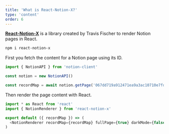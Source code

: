 ```yaml
---
title: 'What is React-Notion-X?'
type: 'content'
order: 6
---
```

**[React-Notion-X](https://github.com/NotionX/react-notion-x)** is a library created by Travis Fischer to render Notion pages in React.

```zsh
npm i react-notion-x
```

First you fetch the content for a Notion page using its ID.

```javascript
import { NotionAPI } from 'notion-client'

const notion = new NotionAPI()

const recordMap = await notion.getPage('067dd719a912471ea9a3ac10710e7fdf')
```

Then render the page content with React.

```javascript
import * as React from 'react'
import { NotionRenderer } from 'react-notion-x'

export default ({ recordMap }) => (
  <NotionRenderer recordMap={recordMap} fullPage={true} darkMode={false} />
)
```
